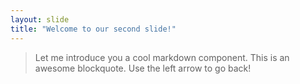 ```yaml
---
layout: slide
title: "Welcome to our second slide!"
---
```

>Let me introduce you a cool markdown component.
>This is an awesome blockquote. 
Use the left arrow to go back!
